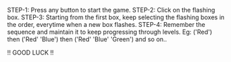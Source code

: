 STEP-1: Press any button to start the game.
STEP-2: Click on the flashing box.
STEP-3: Starting from the first box, keep selecting the flashing boxes in the order, everytime when a new box flashes.
STEP-4: Remember the sequence and maintain it to keep progressing through levels. Eg: ('Red') then ('Red' 'Blue') then ('Red' 'Blue' 'Green') and so on..

!! GOOD LUCK !!
